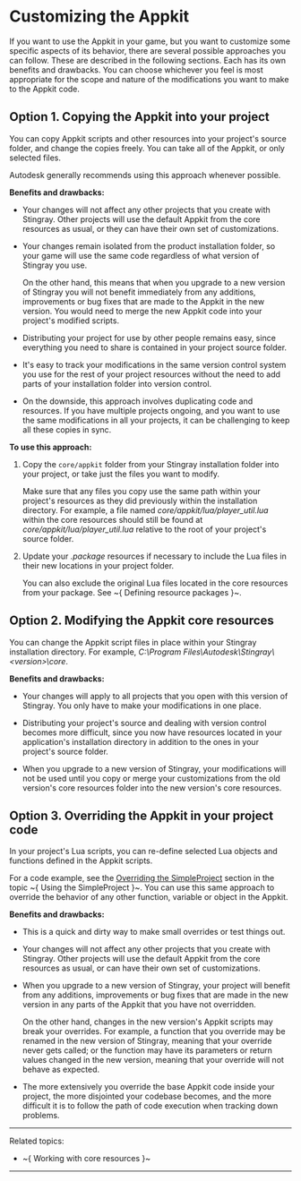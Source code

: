 # Customizing the Appkit

If you want to use the Appkit in your game, but you want to customize some specific aspects of its behavior, there are several possible approaches you can follow. These are described in the following sections. Each has its own benefits and drawbacks. You can choose whichever you feel is most appropriate for the scope and nature of the modifications you want to make to the Appkit code.

## Option 1. Copying the Appkit into your project

You can copy Appkit scripts and other resources into your project's source folder, and change the copies freely. You can take all of the Appkit, or only selected files.

Autodesk generally recommends using this approach whenever possible.

**Benefits and drawbacks:**

-	Your changes will not affect any other projects that you create with Stingray. Other projects will use the default Appkit from the core resources as usual, or they can have their own set of customizations.

-	Your changes remain isolated from the product installation folder, so your game will use the same code regardless of what version of Stingray you use.

	On the other hand, this means that when you upgrade to a new version of Stingray you will not benefit immediately from any additions, improvements or bug fixes that are made to the Appkit in the new version. You would need to merge the new Appkit code into your project's modified scripts.

-	Distributing your project for use by other people remains easy, since everything you need to share is contained in your project source folder.

-	It's easy to track your modifications in the same version control system you use for the rest of your project resources without the need to add parts of your installation folder into version control.

-	On the downside, this approach involves duplicating code and resources. If you have multiple projects ongoing, and you want to use the same modifications in all your projects, it can be challenging to keep all these copies in sync.

**To use this approach:**

1.	Copy the `core/appkit` folder from your Stingray installation folder into your project, or take just the files you want to modify.

	Make sure that any files you copy use the same path within your project's resources as they did previously within the installation directory. For example, a file named *core/appkit/lua/player_util.lua* within the core resources should still be found at *core/appkit/lua/player_util.lua* relative to the root of your project's source folder.

2.	Update your *.package* resources if necessary to include the Lua files in their new locations in your project folder.

	You can also exclude the original Lua files located in the core resources from your package. See ~{ Defining resource packages }~.

## Option 2. Modifying the Appkit core resources

You can change the Appkit script files in place within your Stingray installation directory. For example, *C:\\Program Files\\Autodesk\\Stingray\\\<version\>\\core*.

**Benefits and drawbacks:**

-	Your changes will apply to all projects that you open with this version of Stingray. You only have to make your modifications in one place.

-	Distributing your project's source and dealing with version control becomes more difficult, since you now have resources located in your application's installation directory in addition to the ones in your project's source folder.

-	When you upgrade to a new version of Stingray, your modifications will not be used until you copy or merge your customizations from the old version's core resources folder into the new version's core resources.

## Option 3. Overriding the Appkit in your project code

In your project's Lua scripts, you can re-define selected Lua objects and functions defined in the Appkit scripts.

For a code example, see the [Overriding the SimpleProject](using_simpleproject.html#overriding-the-simpleproject) section in the topic ~{ Using the SimpleProject }~. You can use this same approach to override the behavior of any other function, variable or object in the Appkit.

**Benefits and drawbacks:**

-	This is a quick and dirty way to make small overrides or test things out.

-	Your changes will not affect any other projects that you create with Stingray. Other projects will use the default Appkit from the core resources as usual, or can have their own set of customizations.

-	When you upgrade to a new version of Stingray, your project will benefit from any additions, improvements or bug fixes that are made in the new version in any parts of the Appkit that you have not overridden.

 	On the other hand, changes in the new version's Appkit scripts may break your overrides. For example, a function that you override may be renamed in the new version of Stingray, meaning that your override never gets called; or the function may have its parameters or return values changed in the new version, meaning that your override will not behave as expected.

-	The more extensively you override the base Appkit code inside your project, the more disjointed your codebase becomes, and the more difficult it is to follow the path of code execution when tracking down problems.

---
Related topics:
-	~{ Working with core resources }~

---
